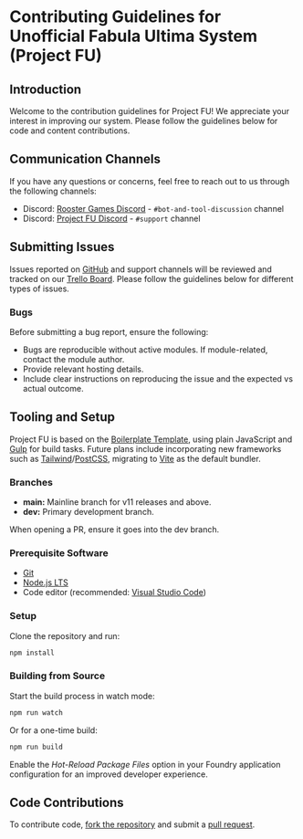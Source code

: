 # Contributing Guidelines for Unofficial Fabula Ultima System (Project FU)

## Introduction

Welcome to the contribution guidelines for Project FU! We appreciate your interest in improving our system. Please follow the guidelines below for code and content contributions.

## Communication Channels

If you have any questions or concerns, feel free to reach out to us through the following channels:

- Discord: [Rooster Games Discord](https://discord.gg/G9qGbn2) - `#bot-and-tool-discussion` channel
- Discord: [Project FU Discord](https://discord.gg/SNuxpzCgVB) - `#support` channel

## Submitting Issues

Issues reported on [GitHub](https://github.com/League-of-Fabulous-Developers/FoundryVTT-Fabula-Ultima/issues) and support channels will be reviewed and tracked on our [Trello Board](https://trello.com/b/VEa8VQHc/fabula-ultima-system). Please follow the guidelines below for different types of issues.

### Bugs

Before submitting a bug report, ensure the following:

- Bugs are reproducible without active modules. If module-related, contact the module author.
- Provide relevant hosting details.
- Include clear instructions on reproducing the issue and the expected vs actual outcome.

## Tooling and Setup

Project FU is based on the [Boilerplate Template](https://foundryvtt.wiki/en/development/guides/SD-tutorial/SD01-Getting-started), using plain JavaScript and [Gulp](https://gulpjs.com/) for build tasks. Future plans include incorporating new frameworks such as [Tailwind](https://tailwindcss.com/)/[PostCSS](https://postcss.org/), migrating to [Vite](https://vitejs.dev/) as the default bundler.

### Branches

- **main:** Mainline branch for v11 releases and above.
- **dev:** Primary development branch.

When opening a PR, ensure it goes into the dev branch.

### Prerequisite Software

- [Git](https://git-scm.com/)
- [Node.js LTS](https://nodejs.org)
- Code editor (recommended: [Visual Studio Code](https://code.visualstudio.com/))

### Setup

Clone the repository and run:

```bash
npm install
```

### Building from Source

Start the build process in watch mode:

```bash
npm run watch
```

Or for a one-time build:

```bash
npm run build
```

Enable the _Hot-Reload Package Files_ option in your Foundry application configuration for an improved developer experience.

## Code Contributions

To contribute code, [fork the repository](https://docs.github.com/en/pull-requests/collaborating-with-pull-requests/working-with-forks/fork-a-repo) and submit a [pull request](https://docs.github.com/en/pull-requests/collaborating-with-pull-requests/proposing-changes-to-your-work-with-pull-requests/about-pull-requests).
